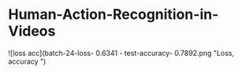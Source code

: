 # Human-Action-Recognition-in-Videos


![loss acc](batch-24-loss- 0.6341 - test-accuracy- 0.7892.png "Loss, accuracy ")
